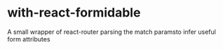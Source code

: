 # with-react-formidable
A small wrapper of react-router parsing the match paramsto infer useful form attributes
